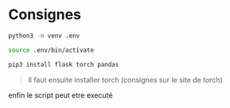 # Consignes
``` bash
python3 -m venv .env
```
``` bash
source .env/bin/activate
```
```bash
pip3 install flask torch pandas
```
> Il faut ensuite installer torch (consignes sur le site de torch)

enfin le script peut etre executé